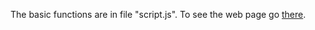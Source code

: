 The basic functions are in file "script.js".
To see the web page go [there](https://andrewkreshchenko.github.io/RandomNumbers/).
